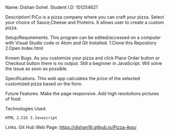 Name: Dishan Gohel.
Student I.D: 101254621

Description! PiCo is a pizza company where you can craft your pizza. Select your choice of Sauce,Cheese and Proteins. It allows user to create a custom pizza.

Setup/Requirements. This program can be edited/accessed on a computer with Visual Studio code or Atom and Git Installed. 1.Clone this Repository 2.Open Index.html

Known Bugs. As you customize your pizza and click Place Order button or Checkout button there is no output. Still a beginner in JavaScript. Will solve the issue as soon as possible.

Specifications. This web app calculates the price of the selected customized pizza based on the form.

Future Features. Make the page responsive. Add high resolutions pictures of food.

Technologies Used.

    HTML 2.CSS 3.Javascript

Links. Git Hub Web Page: https://dishan16.github.io/Pizza-App/
